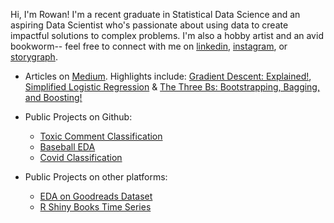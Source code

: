 Hi, I'm Rowan! I'm a recent graduate in Statistical Data Science and an aspiring Data Scientist who's passionate about using data to create impactful solutions to complex problems. I'm also a hobby artist and an avid bookworm-- feel free to connect with me on [linkedin](https://www.linkedin.com/in/rowan-curry/), [instagram](https://www.instagram.com/drawingsofsouls/), or [storygraph](https://app.thestorygraph.com/).

- Articles on [Medium](https://medium.com/@curryrowan). Highlights include: [Gradient Descent: Explained!](https://medium.com/@curryrowan/gradient-descent-explained-c3eaa2566c27?source=user_profile---------2-------------------------------), [Simplified Logistic Regression](https://medium.com/@curryrowan/simplified-logistic-regression-classification-with-categorical-variables-in-python-1ce50c4b137?source=user_profile---------3-------------------------------) & [The Three Bs: Bootstrapping, Bagging, and Boosting!](https://medium.com/@curryrowan/the-three-bs-bootstrapping-bagging-boosting-43df4b372a6a?source=user_profile---------0-------------------------------)

- Public Projects on Github:
  - [Toxic Comment Classification](https://github.com/rowancurry/toxic-comment-svm)
  - [Baseball EDA](https://rowancurry.github.io/baseball/baseball_exploration.html)
  - [Covid Classification](https://github.com/rowancurry/covid-classification)

- Public Projects on other platforms:
  - [EDA on Goodreads Dataset](https://www.kaggle.com/rowancurry/eda-on-goodreads-dataset/notebook) 
  - [R Shiny Books Time Series](https://rowancurry.shinyapps.io/book-time-series/)

  
 
  
